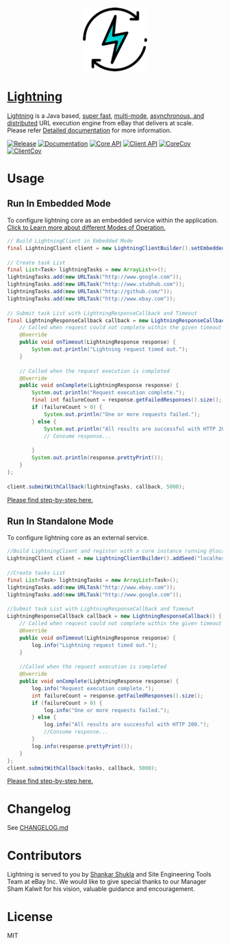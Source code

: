 <p align="center">
    <img src="./docs/images/icon.png" alt="Lightning logo" width="150" /><br>
</p>


# [Lightning](https://pages.github.corp.ebay.com/Lightning/lightning/)
[Lightning](https://pages.github.corp.ebay.com/Lightning/lightning/) is a Java based, [super fast](https://pages.github.corp.ebay.com/Lightning/lightning/#benchmark), [multi-mode](https://pages.github.corp.ebay.com/Lightning/lightning/#modes), [asynchronous, and distributed](https://pages.github.corp.ebay.com/Lightning/lightning/#architecture) URL execution engine from eBay that delivers at scale.
<br>
Please refer [Detailed documentation](https://pages.github.corp.ebay.com/Lightning/lightning/) for more information.


[![Release](https://img.shields.io/badge/Release-1.0.0-blue.svg)](https://img.shields.io/badge/Release-1.0.0-blue.svg)
<a href="https://pages.github.corp.ebay.com/Lightning/lightning/" target="_blank"><img src="https://img.shields.io/website-up-down-green-red/http/shields.io.svg?label=Documentation" alt="Documentation"/></a>
<a href="https://pages.github.corp.ebay.com/Lightning/lightning/apidocs/core/index.html" target="_blank"><img src="https://img.shields.io/website-up-down-green-red/http/shields.io.svg?label=Core%20API%20JavaDoc" alt="Core API"/></a>
<a href="https://pages.github.corp.ebay.com/Lightning/lightning/apidocs/client/index.html" target="_blank"><img src="https://img.shields.io/website-up-down-green-red/http/shields.io.svg?label=Client%20API%20JavaDoc" alt="Client API"/></a>
[![CoreCov](https://img.shields.io/badge/Core%20Code%20Coverage-80-green.svg)](https://img.shields.io/badge/Core%20Code%20Coverage-80-green.svg)
[![ClientCov](https://img.shields.io/badge/Client%20Code%20Coverage-90-green.svg)](https://img.shields.io/badge/Client%20Code%20Coverage-90-green.svg)

# Usage
## Run In Embedded Mode
To configure lightning core as an embedded service within the application. <a href="https://pages.github.corp.ebay.com/Lightning/lightning/#modes" target="_blank" >Click to Learn more about different Modes of Operation.</a>

```java
// Build LightningClient in Embedded Mode
final LightningClient client = new LightningClientBuilder().setEmbeddedMode(true).build();

// Create task List
final List<Task> lightningTasks = new ArrayList<>();
lightningTasks.add(new URLTask("http://www.google.com"));
lightningTasks.add(new URLTask("http://www.stubhub.com"));
lightningTasks.add(new URLTask("http://github.com/"));
lightningTasks.add(new URLTask("http://www.ebay.com"));

// Submit task List with LightningResponseCallback and Timeout
final LightningResponseCallback callback = new LightningResponseCallback() {
    // Called when request could not complete within the given timeout
    @Override
    public void onTimeout(LightningResponse response) {
        System.out.println("Lightning request timed out.");
    }

    // Called when the request execution is completed
    @Override
    public void onComplete(LightningResponse response) {
        System.out.println("Request execution complete.");
        final int failureCount = response.getFailedResponses().size();
        if (failureCount > 0) {
            System.out.println("One or more requests failed.");
        } else {
            System.out.println("All results are successful with HTTP 200.");
            // Consume response...

        }
        System.out.println(response.prettyPrint());
    }
};

client.submitWithCallback(lightningTasks, callback, 5000);
```
<a href="https://pages.github.corp.ebay.com/Lightning/lightning/#runEmbeddedModeMaven"  target="_blank"> Please find step-by-step here.</a>

## Run In Standalone Mode
To configure lightning core as an external service.

```java
//Build LightningClient and register with a core instance running @localhost on port 8989
LightningClient client = new LightningClientBuilder().addSeed("localhost").setCorePort(8989).build();

//Create tasks List
final List<Task> lightningTasks = new ArrayList<Task>();
lightningTasks.add(new URLTask("http://www.ebay.com"));
lightningTasks.add(new URLTask("http://www.google.com"));

//Submit task List with LightningResponseCallback and Timeout
LightningResponseCallback callback = new LightningResponseCallback() {
    // Called when request could not complete within the given timeout
    @Override
    public void onTimeout(LightningResponse response) {
        log.info("Lightning request timed out.");
    }
    
    //Called when the request execution is completed
    @Override
    public void onComplete(LightningResponse response) {
        log.info("Request execution complete.");
        int failureCount = response.getFailedResponses().size();
        if (failureCount > 0) {
            log.info("One or more requests failed.");
        } else {
            log.info("All results are successful with HTTP 200.");
            //Consume response...
        }
        log.info(response.prettyPrint());
    }
};
client.submitWithCallback(tasks, callback, 5000);
```
<a href="https://pages.github.corp.ebay.com/Lightning/lightning/#runStandaloneModeMaven"  target="_blank"> Please find step-by-step here.</a>
# Changelog

See [CHANGELOG.md](CHANGELOG.md)

# Contributors

Lightning is served to you by [Shankar Shukla](https://github.com/shankarshukla) and Site Engineering Tools Team at eBay Inc. We would like to give special thanks to our Manager Sham Kalwit for his vision, valuable guidance and encouragement.

# License

MIT
